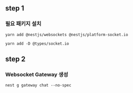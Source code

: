 ## step 1

### 필요 패키지 설치

```
yarn add @nestjs/websockets @nestjs/platform-socket.io
```

```
yarn add -D @types/socket.io
```

## step 2

### Websocket Gateway 생성

```
nest g gateway chat --no-spec
```
